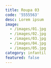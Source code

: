 ```yaml
---
title: Roupa 03
code: '5555563'
desc: Lorem ipsum
image:
  - /images/01.jpg
  - /images/02.jpg
  - /images/03.jpg
  - /images/04.jpg
  - /images/05.jpg
category: infantil
featured: false
---
```


